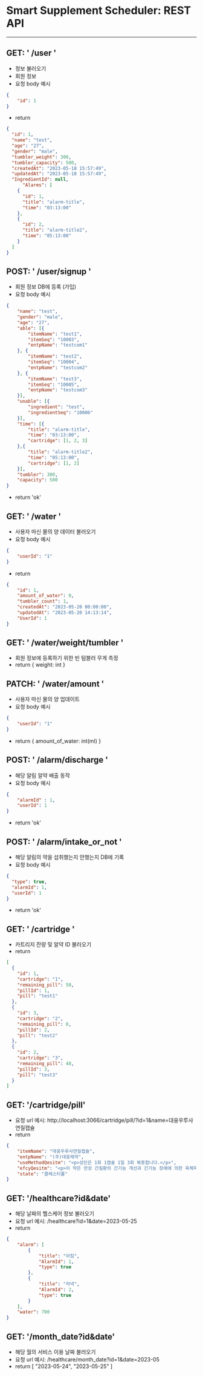 # Smart Supplement Scheduler: REST API

------

## GET: ' /user '
- 정보 불러오기
- 회원 정보
- 요청 body 예시
```json
{
    "id": 1
}
```
- return
```json
{
  "id": 1,
  "name": "test",
  "age": "27",
  "gender": "male",
  "tumbler_weight": 300,
  "tumbler_capacity": 500,
  "createdAt": "2023-05-18 15:57:49",
  "updatedAt": "2023-05-18 15:57:49",
  "IngredientId": null,
      "Alarms": [
    {
      "id": 1,
      "title": "alarm-title",
      "time": "03:13:00"
    },
    {
      "id": 2,
      "title": "alarm-title2",
      "time": "05:13:00"
    }
  ]
}
```

## POST: ' /user/signup '
- 회원 정보 DB에 등록 (가입)
- 요청 body 예시
```json
{
    "name": "test",
    "gender": "male",
    "age": "27",
    "able": [{
        "itemName": "test1",
        "itemSeq": "10003",
        "entpName": "testcom1"
    }, {
        "itemName": "test2",
        "itemSeq": "10004",
        "entpName": "testcom2"
    }, {
        "itemName": "test3",
        "itemSeq": "10005",
        "entpName": "testcom3"
    }],
    "unable": [{
        "ingredient": "test",
        "ingredientSeq": "10006"
    }],
    "time": [{
        "title": "alarm-title",
        "time": "03:13:00",
        "cartridge": [1, 2, 3]
    },{
        "title": "alarm-title2",
        "time": "05:13:00",
        "cartridge": [1, 2]
    }],
    "tumbler": 300,
    "capacity": 500
}
```
- return 'ok'

## GET: ' /water '
- 사용자 마신 물의 양 데이터 불러오기
- 요청 body 예시
```json
{
    "userId": "1"
}
```
- return
```json
{
    "id": 1,
    "amount_of_water": 0,
    "tumbler_count": 1,
    "createdAt": "2023-05-20 00:00:00",
    "updatedAt": "2023-05-20 14:13:14",
    "UserId": 1
}
```

## GET: ' /water/weight/tumbler '
- 회원 정보에 등록하기 위한 빈 텀블러 무게 측정
- return { weight: int }

## PATCH: ' /water/amount '
- 사용자 마신 물의 양 업데이트
- 요청 body 예시
```json
{
    "userId": "1"
}
```
- return { amount_of_water: int(ml) }

## POST: ' /alarm/discharge '
- 해당 알림 알약 배출 동작
- 요청 body 예시
```json
{
    "alarmId" : 1,
    "userId": 1
}
```
- return 'ok'

## POST: ' /alarm/intake_or_not '
- 해당 알림의 약을 섭취했는지 안했는지 DB에 기록
- 요청 body 예시

```json
{
  "type": true,
  "alarmId": 1,
  "userId": 1
}
```
- return 'ok'

## GET: ' /cartridge '
- 카트리지 잔량 및 알약 ID 불러오기
- return
```json
[
  {
    "id": 1,
    "cartridge": "1",
    "remaining_pill": 50,
    "pillId": 1,
    "pill": "test1"
  },
  {
    "id": 3,
    "cartridge": "2",
    "remaining_pill": 0,
    "pillId": 2,
    "pill": "test2"
  },
  {
    "id": 2,
    "cartridge": "3",
    "remaining_pill": 40,
    "pillId": 3,
    "pill": "test3"
  }
]
```

## GET: '/cartridge/pill'
- 요청 url 예시: http://localhost:3066/cartridge/pill/?id=1&name=대웅우루사연질캡슐
- return
```json
{
    "itemName": "대웅우루사연질캡슐",
    "entpName": "(주)대웅제약",
    "useMethodQesitm": "<p>성인은 1회 1캡슐 1일 3회 복용합니다.</p>",
    "efcyQesitm": "<p>이 약은 만성 간질환의 간기능 개선과 간기능 장애에 의한 육체피로, 전신권태 증상의 개선에 사용합니다.</p>",
    "state": "콜레스티폴"
}
```

## GET: '/healthcare?id&date'
- 해당 날짜의 헬스케어 정보 불러오기
- 요청 url 예시: /healthcare?id=1&date=2023-05-25
- return
```json
{
    "alarm": [
        {
            "title": "아침",
            "AlarmId": 1,
            "type": true
        },
        {
            "title": "저녁",
            "AlarmId": 2,
            "type": true
        }
    ],
    "water": 700
}
```

## GET: '/month_date?id&date'
- 해당 월의 서비스 이용 날짜 불러오기
- 요청 url 예시: /healthcare/month_date?id=1&date=2023-05
- return [ "2023-05-24", "2023-05-25" ]
